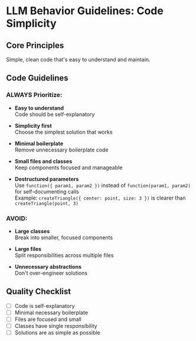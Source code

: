 # LLM Behavior Guidelines: Code Simplicity

## Core Principles
Simple, clean code that's easy to understand and maintain.

## Code Guidelines

### ALWAYS Prioritize:
- **Easy to understand**  
  Code should be self-explanatory

- **Simplicity first**  
  Choose the simplest solution that works
  
- **Minimal boilerplate**  
  Remove unnecessary boilerplate code
  
- **Small files and classes**  
  Keep components focused and manageable
  
- **Destructured parameters**  
  Use `function({ param1, param2 })` instead of `function(param1, param2)` for self-documenting calls  
  Example: `createTriangle({ center: point, size: 3 })` is clearer than `createTriangle(point, 3)`

### AVOID:
- **Large classes**  
  Break into smaller, focused components
  
- **Large files**  
  Split responsibilities across multiple files
  
- **Unnecessary abstractions**  
  Don't over-engineer solutions

## Quality Checklist
- [ ] Code is self-explanatory
- [ ] Minimal necessary boilerplate
- [ ] Files are focused and small
- [ ] Classes have single responsibility
- [ ] Solutions are as simple as possible
